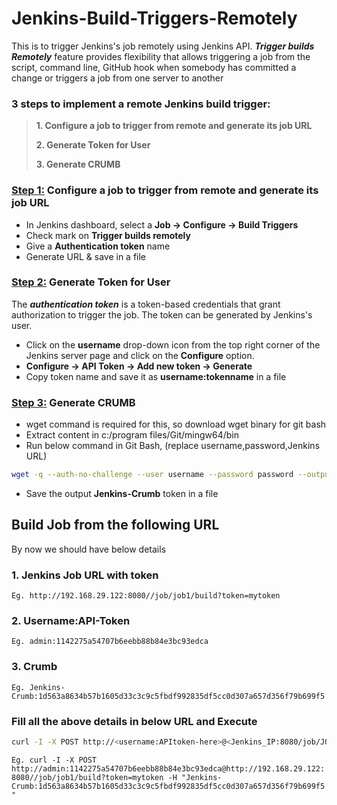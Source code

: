 # Jenkins-Build-Triggers-Remotely
This is to trigger Jenkins's job remotely using Jenkins API. ***Trigger builds Remotely*** feature provides flexibility that allows triggering a job from the script, command line, GitHub hook when somebody has committed a change or triggers a job from one server to another
<br>
### 3 steps to implement a remote Jenkins build trigger:
> **1. Configure a job to trigger from remote and generate its job URL** <br>
>
> **2. Generate Token for User** <br>
>
> **3. Generate CRUMB** <br>

### <ins> Step 1:</ins>  Configure a job to trigger from remote and generate its job URL
- In Jenkins dashboard, select a **Job  &rarr;  Configure   &rarr;   Build Triggers**
- Check mark on **Trigger builds remotely**
- Give a **Authentication token** name
- Generate URL & save in a file

### <ins> Step 2:</ins> Generate Token for User
The ***authentication token*** is a token-based credentials that grant authorization to trigger the job. The token can be generated by Jenkins's user.

- Click on the **username** drop-down icon from the top right corner of the Jenkins server page and click on the **Configure** option.
- **Configure  &rarr;  API Token  &rarr; Add new token  &rarr;  Generate**
- Copy token name and save it as **username:tokenname** in a file


### <ins> Step 3:</ins> Generate CRUMB
- wget command is required for this, so download wget binary for git bash
- Extract content in c:/program files/Git/mingw64/bin
- Run below command in Git Bash, (replace username,password,Jenkins URL)
```sh
wget -q --auth-no-challenge --user username --password password --output-document - 'http://JENNKINS_IP:8080/crumbIssuer/api/xml?xpath=concat(//crumbRequestField,":",//crumb)'
```
- Save the output **Jenkins-Crumb** token in a file

## Build Job from the following URL 
By now we should have below details
### 1. Jenkins Job URL with token <br>
``` Eg. http://192.168.29.122:8080//job/job1/build?token=mytoken ```

### 2. Username:API-Token
``` Eg. admin:1142275a54707b6eebb88b84e3bc93edca ```

### 3. Crumb
``` Eg. Jenkins-Crumb:1d563a8634b57b1605d33c3c9c5fbdf992835df5cc0d307a657d356f79b699f5 ```

### Fill all the above details in below URL and Execute
```sh
curl -I -X POST http://<username:APItoken-here>@<Jenkins_IP:8080/job/JOB_NAME/build?token=TOKENNAME-here> -H "<Jenkins-Crumb:CRUMB-here>"
```
``` Eg. curl -I -X POST http://admin:1142275a54707b6eebb88b84e3bc93edca@http://192.168.29.122:8080//job/job1/build?token=mytoken -H "Jenkins-Crumb:1d563a8634b57b1605d33c3c9c5fbdf992835df5cc0d307a657d356f79b699f5" ```


